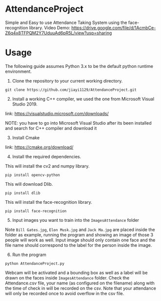 # AttendanceProject

Simple and Easy to use Attendance Taking System using the face-recognition library.
Video Demo: https://drive.google.com/file/d/1AcmbCe-Z6q4x8TFPQM2Y7UduuAd6pR5L/view?usp=sharing

# Usage

The following guide assumes Python 3.x to be the default python runtime environment.

1. Clone the repository to your current working directory.

`git clone https://github.com/jiayi1129/AttendanceProject.git`

2. Install a working C++ compiler, we used the one from Microsoft Visual Studio 2019.

link: https://visualstudio.microsoft.com/downloads/

NOTE: you have to go into Microsoft Visual Studio after its been installed and search for
C++ compiler and download it

3. Install Cmake

link: https://cmake.org/download/

4. Install the required dependencies.

This will install the cv2 and numpy library.

`pip install opencv-python`

This will download Dlib.

`pip install dlib`

This will install the face-recognition library.

`pip install face-recognition`

5. Input images you want to train into the `ImagesAttendance` folder 


Note `Bill Gates.jpg`, `Elon Musk.jpg` and `Jack Ma.jpg` are placed inside the folder as example, running the program and showing an image of those 3 people will work as well. 
Input image should only contain one face and the file name should correspond to the label for the person inside the image.

6. Run the program

`python AttendanceProject.py`

Webcam will be activated and a bounding box as well as a label will be drawn on the faces inside `ImagesAttendance` folder.
Check the Attendance.csv file, your name (as configured on the filename) along with the time of check in will be recorded on the csv.
Note that your attendance will only be recorded once to avoid overflow in the csv file.
